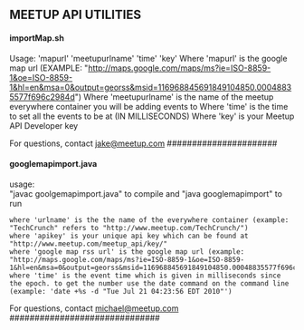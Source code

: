MEETUP API UTILITIES
----------------------------------

#### importMap.sh ####
Usage: <command> 'mapurl' 'meetupurlname' 'time' 'key'
     Where 'mapurl' is the google map url (EXAMPLE: "http://maps.google.com/maps/ms?ie=ISO-8859-1&oe=ISO-8859-1&hl=en&msa=0&output=georss&msid=116968845691849104850.00048835577f696c2984d")
     Where 'meetupurlname' is the name of the meetup everywhere container you will be adding events to
     Where 'time' is the time to set all the events to be at (IN MILLISECONDS)
     Where 'key' is your Meetup API Developer key
   
For questions, contact jake@meetup.com
######################

#### googlemapimport.java ####

usage:  
"javac goolgemapimport.java" to compile and 
"java googlemapimport" to run

	where 'urlname' is the the name of the everywhere container (example: "TechCrunch" refers to "http://www.meetup.com/TechCrunch/")
	where 'apikey' is your unique api key which can be found at "http://www.meetup.com/meetup_api/key/"
	where 'google map rss url' is the google map url (example: "http://maps.google.com/maps/ms?ie=ISO-8859-1&oe=ISO-8859-1&hl=en&msa=0&output=georss&msid=116968845691849104850.00048835577f696c2984d")
	where 'time' is the event time which is given in milliseconds since the epoch. to get the number use the date command on the command line (example: 'date +%s -d "Tue Jul 21 04:23:56 EDT 2010"')

For questions, contact michael@meetup.com
##############################
